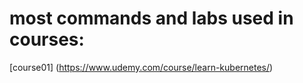 # most commands and labs used in courses:  
[course01] (https://www.udemy.com/course/learn-kubernetes/)